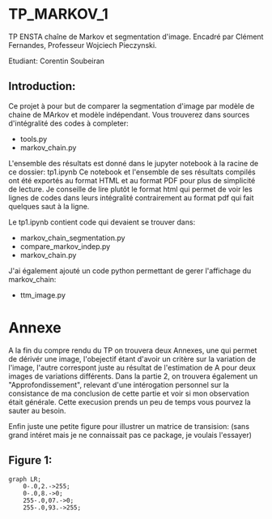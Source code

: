 # TP_MARKOV_1

TP ENSTA chaîne de Markov et segmentation d'image.
Encadré par Clément Fernandes,
Professeur Wojciech Pieczynski.


Etudiant: Corentin Soubeiran

## Introduction:

Ce projet à pour but de comparer la segmentation d'image par modèle de chaine de MArkov et modèle indépendant. 
Vous trouverez dans sources d'intégralité des codes à completer: 
- tools.py
- markov_chain.py

L'ensemble des résultats est donné dans le jupyter notebook à la racine de ce dossier: tp1.ipynb
Ce notebook et l'ensemble de ses résultats compilés ont été exportés au format HTML et au format PDF pour plus de simplicité de lecture.
Je conseille de lire plutôt le format html qui permet de voir les lignes de codes dans leurs intégralité contrairement au format pdf qui fait quelques saut à la ligne.

Le tp1.ipynb contient code qui devaient se trouver dans: 
- markov_chain_segmentation.py
- compare_markov_indep.py
- markov_chain.py

J'ai également ajouté un code python permettant de gerer l'affichage du markov_chain:
- ttm_image.py

# Annexe
A la fin du compre rendu du TP on trouvera deux Annexes, une qui permet de dérivér une image, l'obejectif étant d'avoir un critère sur la variation de l'image, l'autre correspont juste au résultat de l'estimation de A pour deux images de variations différents.
Dans la partie 2, on trouvera également un "Approfondissement", relevant d'une intérogation personnel sur la consistance de ma conclusion de cette partie et voir si mon observation était générale. Cette execusion prends un peu de temps vous pourvez la sauter au besoin.

Enfin juste une petite figure pour illustrer un matrice de transision: 
(sans grand intéret mais je ne connaissait pas ce package, je voulais l'essayer)
## Figure 1:
```mermaid
graph LR;
    0-.0,2.->255;
    0-.0,8.->0;
    255-.0,07.->0;
    255-.0,93.->255;
```
